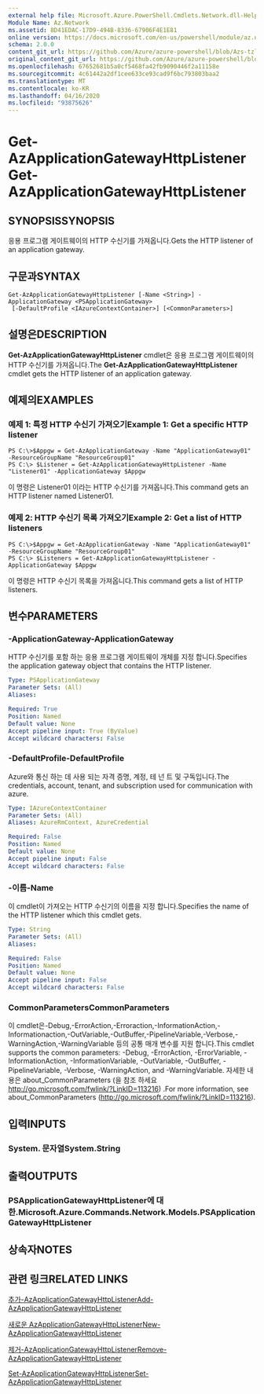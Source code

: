 ```yaml
---
external help file: Microsoft.Azure.PowerShell.Cmdlets.Network.dll-Help.xml
Module Name: Az.Network
ms.assetid: 8D41EDAC-17D9-494B-8336-67906F4E1E81
online version: https://docs.microsoft.com/en-us/powershell/module/az.network/get-azapplicationgatewayhttplistener
schema: 2.0.0
content_git_url: https://github.com/Azure/azure-powershell/blob/Azs-tzl/src/Network/Network/help/Get-AzApplicationGatewayHttpListener.md
original_content_git_url: https://github.com/Azure/azure-powershell/blob/Azs-tzl/src/Network/Network/help/Get-AzApplicationGatewayHttpListener.md
ms.openlocfilehash: 67652681b5a0cf5468fa42fb9090446f2a11158e
ms.sourcegitcommit: 4c61442a2df1cee633ce93cad9f6bc793803baa2
ms.translationtype: MT
ms.contentlocale: ko-KR
ms.lasthandoff: 04/16/2020
ms.locfileid: "93875626"
---
```

# <span data-ttu-id="185d4-101">Get-AzApplicationGatewayHttpListener</span><span class="sxs-lookup"><span data-stu-id="185d4-101">Get-AzApplicationGatewayHttpListener</span></span>

## <span data-ttu-id="185d4-102">SYNOPSIS</span><span class="sxs-lookup"><span data-stu-id="185d4-102">SYNOPSIS</span></span>
<span data-ttu-id="185d4-103">응용 프로그램 게이트웨이의 HTTP 수신기를 가져옵니다.</span><span class="sxs-lookup"><span data-stu-id="185d4-103">Gets the HTTP listener of an application gateway.</span></span>

## <span data-ttu-id="185d4-104">구문과</span><span class="sxs-lookup"><span data-stu-id="185d4-104">SYNTAX</span></span>

```
Get-AzApplicationGatewayHttpListener [-Name <String>] -ApplicationGateway <PSApplicationGateway>
 [-DefaultProfile <IAzureContextContainer>] [<CommonParameters>]
```

## <span data-ttu-id="185d4-105">설명은</span><span class="sxs-lookup"><span data-stu-id="185d4-105">DESCRIPTION</span></span>
<span data-ttu-id="185d4-106">**Get-AzApplicationGatewayHttpListener** cmdlet은 응용 프로그램 게이트웨이의 HTTP 수신기를 가져옵니다.</span><span class="sxs-lookup"><span data-stu-id="185d4-106">The **Get-AzApplicationGatewayHttpListener** cmdlet gets the HTTP listener of an application gateway.</span></span>

## <span data-ttu-id="185d4-107">예제의</span><span class="sxs-lookup"><span data-stu-id="185d4-107">EXAMPLES</span></span>

### <span data-ttu-id="185d4-108">예제 1: 특정 HTTP 수신기 가져오기</span><span class="sxs-lookup"><span data-stu-id="185d4-108">Example 1: Get a specific HTTP listener</span></span>
```
PS C:\>$Appgw = Get-AzApplicationGateway -Name "ApplicationGateway01" -ResourceGroupName "ResourceGroup01"
PS C:\> $Listener = Get-AzApplicationGatewayHttpListener -Name "Listener01" -ApplicationGateway $Appgw
```

<span data-ttu-id="185d4-109">이 명령은 Listener01 이라는 HTTP 수신기를 가져옵니다.</span><span class="sxs-lookup"><span data-stu-id="185d4-109">This command gets an HTTP listener named Listener01.</span></span>

### <span data-ttu-id="185d4-110">예제 2: HTTP 수신기 목록 가져오기</span><span class="sxs-lookup"><span data-stu-id="185d4-110">Example 2: Get a list of HTTP listeners</span></span>
```
PS C:\>$Appgw = Get-AzApplicationGateway -Name "ApplicationGateway01" -ResourceGroupName "ResourceGroup01"
PS C:\> $Listeners = Get-AzApplicationGatewayHttpListener -ApplicationGateway $Appgw
```

<span data-ttu-id="185d4-111">이 명령은 HTTP 수신기 목록을 가져옵니다.</span><span class="sxs-lookup"><span data-stu-id="185d4-111">This command gets a list of HTTP listeners.</span></span>

## <span data-ttu-id="185d4-112">변수</span><span class="sxs-lookup"><span data-stu-id="185d4-112">PARAMETERS</span></span>

### <span data-ttu-id="185d4-113">-ApplicationGateway</span><span class="sxs-lookup"><span data-stu-id="185d4-113">-ApplicationGateway</span></span>
<span data-ttu-id="185d4-114">HTTP 수신기를 포함 하는 응용 프로그램 게이트웨이 개체를 지정 합니다.</span><span class="sxs-lookup"><span data-stu-id="185d4-114">Specifies the application gateway object that contains the HTTP listener.</span></span>

```yaml
Type: PSApplicationGateway
Parameter Sets: (All)
Aliases: 

Required: True
Position: Named
Default value: None
Accept pipeline input: True (ByValue)
Accept wildcard characters: False
```

### <span data-ttu-id="185d4-115">-DefaultProfile</span><span class="sxs-lookup"><span data-stu-id="185d4-115">-DefaultProfile</span></span>
<span data-ttu-id="185d4-116">Azure와 통신 하는 데 사용 되는 자격 증명, 계정, 테 넌 트 및 구독입니다.</span><span class="sxs-lookup"><span data-stu-id="185d4-116">The credentials, account, tenant, and subscription used for communication with azure.</span></span>

```yaml
Type: IAzureContextContainer
Parameter Sets: (All)
Aliases: AzureRmContext, AzureCredential

Required: False
Position: Named
Default value: None
Accept pipeline input: False
Accept wildcard characters: False
```

### <span data-ttu-id="185d4-117">-이름</span><span class="sxs-lookup"><span data-stu-id="185d4-117">-Name</span></span>
<span data-ttu-id="185d4-118">이 cmdlet이 가져오는 HTTP 수신기의 이름을 지정 합니다.</span><span class="sxs-lookup"><span data-stu-id="185d4-118">Specifies the name of the HTTP listener which this cmdlet gets.</span></span>

```yaml
Type: String
Parameter Sets: (All)
Aliases: 

Required: False
Position: Named
Default value: None
Accept pipeline input: False
Accept wildcard characters: False
```

### <span data-ttu-id="185d4-119">CommonParameters</span><span class="sxs-lookup"><span data-stu-id="185d4-119">CommonParameters</span></span>
<span data-ttu-id="185d4-120">이 cmdlet은-Debug,-ErrorAction,-Erroraction,-InformationAction,-Informationaction,-OutVariable,-OutBuffer,-PipelineVariable,-Verbose,-WarningAction,-WarningVariable 등의 공통 매개 변수를 지원 합니다.</span><span class="sxs-lookup"><span data-stu-id="185d4-120">This cmdlet supports the common parameters: -Debug, -ErrorAction, -ErrorVariable, -InformationAction, -InformationVariable, -OutVariable, -OutBuffer, -PipelineVariable, -Verbose, -WarningAction, and -WarningVariable.</span></span> <span data-ttu-id="185d4-121">자세한 내용은 about_CommonParameters (을 참조 하세요 http://go.microsoft.com/fwlink/?LinkID=113216) .</span><span class="sxs-lookup"><span data-stu-id="185d4-121">For more information, see about_CommonParameters (http://go.microsoft.com/fwlink/?LinkID=113216).</span></span>

## <span data-ttu-id="185d4-122">입력</span><span class="sxs-lookup"><span data-stu-id="185d4-122">INPUTS</span></span>

### <span data-ttu-id="185d4-123">System. 문자열</span><span class="sxs-lookup"><span data-stu-id="185d4-123">System.String</span></span>

## <span data-ttu-id="185d4-124">출력</span><span class="sxs-lookup"><span data-stu-id="185d4-124">OUTPUTS</span></span>

### <span data-ttu-id="185d4-125">PSApplicationGatewayHttpListener에 대 한.</span><span class="sxs-lookup"><span data-stu-id="185d4-125">Microsoft.Azure.Commands.Network.Models.PSApplicationGatewayHttpListener</span></span>

## <span data-ttu-id="185d4-126">상속자</span><span class="sxs-lookup"><span data-stu-id="185d4-126">NOTES</span></span>

## <span data-ttu-id="185d4-127">관련 링크</span><span class="sxs-lookup"><span data-stu-id="185d4-127">RELATED LINKS</span></span>

[<span data-ttu-id="185d4-128">추가-AzApplicationGatewayHttpListener</span><span class="sxs-lookup"><span data-stu-id="185d4-128">Add-AzApplicationGatewayHttpListener</span></span>](./Add-AzApplicationGatewayHttpListener.md)

[<span data-ttu-id="185d4-129">새로운 AzApplicationGatewayHttpListener</span><span class="sxs-lookup"><span data-stu-id="185d4-129">New-AzApplicationGatewayHttpListener</span></span>](./New-AzApplicationGatewayHttpListener.md)

[<span data-ttu-id="185d4-130">제거-AzApplicationGatewayHttpListener</span><span class="sxs-lookup"><span data-stu-id="185d4-130">Remove-AzApplicationGatewayHttpListener</span></span>](./Remove-AzApplicationGatewayHttpListener.md)

[<span data-ttu-id="185d4-131">Set-AzApplicationGatewayHttpListener</span><span class="sxs-lookup"><span data-stu-id="185d4-131">Set-AzApplicationGatewayHttpListener</span></span>](./Set-AzApplicationGatewayHttpListener.md)


